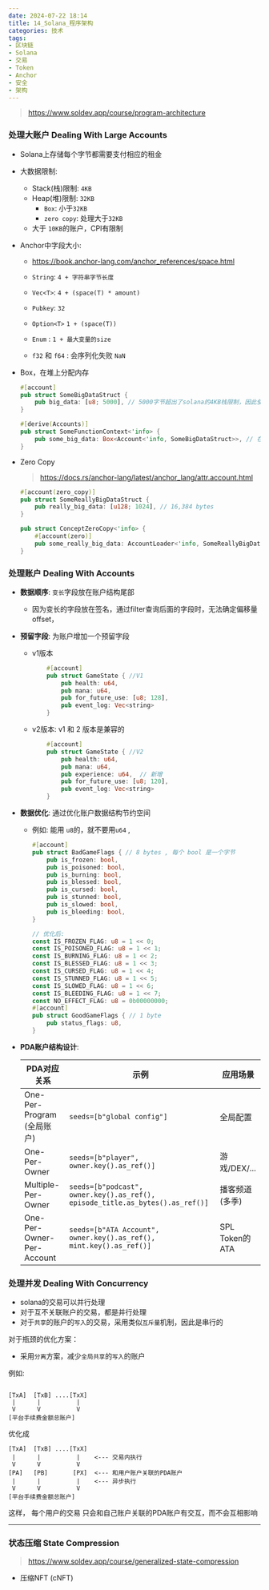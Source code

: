 ```yaml
---
date: 2024-07-22 18:14
title: 14_Solana_程序架构
categories: 技术
tags:
- 区块链
- Solana
- 交易
- Token
- Anchor
- 安全
- 架构
---
```



> https://www.soldev.app/course/program-architecture


### 处理大账户 Dealing With Large Accounts

- Solana上存储每个字节都需要支付相应的租金
- 大数据限制:
  - Stack(栈)限制: `4KB`
  - Heap(堆)限制: `32KB`
    - `Box`: 小于`32KB`
    - `zero copy`: 处理大于`32KB`
  -  大于 `10KB`的账户，CPI有限制




- Anchor中字段大小:
  - https://book.anchor-lang.com/anchor_references/space.html

  - `String`: `4 + 字符串字节长度`
  - `Vec<T>`: 	`4 + (space(T) * amount)`
  - `Pubkey`:	`32`
  - `Option<T>`	`1 + (space(T))`
  - `Enum`	: `1 + 最大变量的size`
  - `f32` 和 `f64` : 会序列化失败 `NaN`



- Box，在堆上分配内存

    ```rust
    #[account]
    pub struct SomeBigDataStruct {
        pub big_data: [u8; 5000], // 5000字节超出了solana的4KB栈限制，因此使用Heap
    }

    #[derive(Accounts)]
    pub struct SomeFunctionContext<'info> {
        pub some_big_data: Box<Account<'info, SomeBigDataStruct>>, // 在堆上分配内存
    }
    ```

- Zero Copy
    > https://docs.rs/anchor-lang/latest/anchor_lang/attr.account.html

    ```rust
    #[account(zero_copy)]
    pub struct SomeReallyBigDataStruct {
        pub really_big_data: [u128; 1024], // 16,384 bytes
    }

    pub struct ConceptZeroCopy<'info> {
        #[account(zero)]
        pub some_really_big_data: AccountLoader<'info, SomeReallyBigDataStruct>,
    }
    ```






### 处理账户 Dealing With Accounts


- **数据顺序**: `变长`字段放在账户结构尾部
  - 因为变长的字段放在签名，通过filter查询后面的字段时，无法确定偏移量offset，
- **预留字段**: 为账户增加一个预留字段
  - v1版本
    ```rust
        #[account]
        pub struct GameState { //V1
            pub health: u64,
            pub mana: u64,
            pub for_future_use: [u8; 128],
            pub event_log: Vec<string>
        }
    ```
  - v2版本:   v1 和 2 版本是兼容的
    ```rust
        #[account]
        pub struct GameState { //V2
            pub health: u64,
            pub mana: u64,
            pub experience: u64,  // 新增
            pub for_future_use: [u8; 120],
            pub event_log: Vec<string>
        }
    ```

- **数据优化**: 通过优化账户数据结构节约空间
  - 例如: 能用 `u8`的，就不要用`u64` ,
    ```rust
    #[account]
    pub struct BadGameFlags { // 8 bytes , 每个 bool 是一个字节
        pub is_frozen: bool,
        pub is_poisoned: bool,
        pub is_burning: bool,
        pub is_blessed: bool,
        pub is_cursed: bool,
        pub is_stunned: bool,
        pub is_slowed: bool,
        pub is_bleeding: bool,
    }

    // 优化后:
    const IS_FROZEN_FLAG: u8 = 1 << 0;
    const IS_POISONED_FLAG: u8 = 1 << 1;
    const IS_BURNING_FLAG: u8 = 1 << 2;
    const IS_BLESSED_FLAG: u8 = 1 << 3;
    const IS_CURSED_FLAG: u8 = 1 << 4;
    const IS_STUNNED_FLAG: u8 = 1 << 5;
    const IS_SLOWED_FLAG: u8 = 1 << 6;
    const IS_BLEEDING_FLAG: u8 = 1 << 7;
    const NO_EFFECT_FLAG: u8 = 0b00000000;
    #[account]
    pub struct GoodGameFlags { // 1 byte
        pub status_flags: u8,
    }
    ```
- **PDA账户结构设计**:

    | PDA对应关系 | 示例 |  应用场景 |
    |---------|---------------|---------------|
    | One-Per-Program (全局账户)  | `seeds=[b"global config"]` | 全局配置 |
    | One-Per-Owner  | `seeds=[b"player", owner.key().as_ref()]` | 游戏/DEX/... |
    | Multiple-Per-Owner | `seeds=[b"podcast", owner.key().as_ref(), episode_title.as_bytes().as_ref()]` | 播客频道(多季) |
    | One-Per-Owner-Per-Account| `seeds=[b"ATA Account", owner.key().as_ref(), mint.key().as_ref()]` | SPL Token的 ATA |





### 处理并发 Dealing With Concurrency


- solana的交易可以并行处理
- 对于互不关联账户的交易，都是并行处理
- 对于`共享`的账户的`写入`的交易，采用类似`互斥量`机制，因此是串行的


对于瓶颈的优化方案：
- 采用`分离`方案，减少`全局共享`的`写入`的账户


例如:

```

[TxA]  [TxB] ....[TxX]
 |      |          |
 V      V          V
[平台手续费金额总账户]

```


优化成


```
[TxA]  [TxB] ....[TxX]
 |      |          |    <--- 交易内执行
 V      V          V
[PA]   [PB]       [PX]  <--- 和用户账户关联的PDA账户
 |      |          |    <--- 异步执行
 V      V          V
[平台手续费金额总账户]

```

这样， 每个用户的交易 只会和自己账户关联的PDA账户有交互，而不会互相影响




----


### 状态压缩 State Compression

> https://www.soldev.app/course/generalized-state-compression

- 压缩NFT (cNFT)